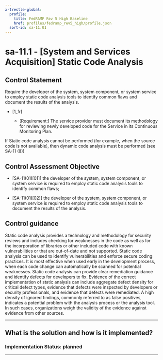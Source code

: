 ```yaml
---
x-trestle-global:
  profile:
    title: FedRAMP Rev 5 High Baseline
    href: profiles/fedramp_rev5_high/profile.json
  sort-id: sa-11.01
---
```


# sa-11.1 - \[System and Services Acquisition\] Static Code Analysis

## Control Statement

Require the developer of the system, system component, or system service to employ static code analysis tools to identify common flaws and document the results of the analysis.

- \[1_fr\]

  - \[Requirement:\] The service provider must document its methodology for reviewing newly developed code for the Service in its Continuous Monitoring Plan.

If Static code analysis cannot be performed (for example, when the source code is not available), then dynamic code analysis must be performed (see SA-11 (8))

## Control Assessment Objective

- \[SA-11(01)[01]\] the developer of the system, system component, or system service is required to employ static code analysis tools to identify common flaws;

- \[SA-11(01)[02]\] the developer of the system, system component, or system service is required to employ static code analysis tools to document the results of the analysis.

## Control guidance

Static code analysis provides a technology and methodology for security reviews and includes checking for weaknesses in the code as well as for the incorporation of libraries or other included code with known vulnerabilities or that are out-of-date and not supported. Static code analysis can be used to identify vulnerabilities and enforce secure coding practices. It is most effective when used early in the development process, when each code change can automatically be scanned for potential weaknesses. Static code analysis can provide clear remediation guidance and identify defects for developers to fix. Evidence of the correct implementation of static analysis can include aggregate defect density for critical defect types, evidence that defects were inspected by developers or security professionals, and evidence that defects were remediated. A high density of ignored findings, commonly referred to as false positives, indicates a potential problem with the analysis process or the analysis tool. In such cases, organizations weigh the validity of the evidence against evidence from other sources.

______________________________________________________________________

## What is the solution and how is it implemented?

<!-- For implementation status enter one of: implemented, partial, planned, alternative, not-applicable -->

<!-- Note that the list of rules under ### Rules: is read-only and changes will not be captured after assembly to JSON -->

<!-- Add control implementation description here for control: sa-11.1 -->

### Implementation Status: planned

______________________________________________________________________
